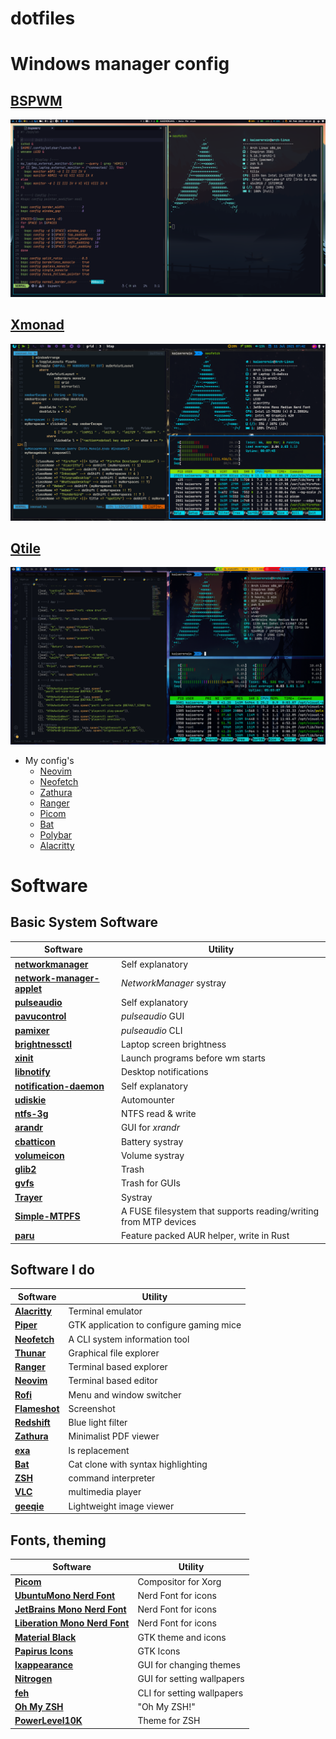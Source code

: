 # dotfiles

# Windows manager config

## [BSPWM](https://github.com/KaiserErwin/dotfiles/tree/main/.config/bspwm)

![BSPWM](./.screenshots/BSPWM.png)

## [Xmonad](https://github.com/KaiserErwin/dotfiles/tree/main/.xmonad)

![Xmonad](./.screenshots/xmonad.png)

## [Qtile](https://github.com/KaiserErwin/dotfiles/tree/main/.config/qtile)

![Qtile](./.screenshots/Qtile.png)

- My config's
  - [Neovim](https://github.com/KaiserErwin/dotfiles/tree/main/.config/nvim)
  - [Neofetch](https://github.com/KaiserErwin/dotfiles/tree/main/.config/neofetch)
  - [Zathura](https://github.com/KaiserErwin/dotfiles/tree/main/.config/zathura)
  - [Ranger](https://github.com/KaiserErwin/dotfiles/tree/main/.config/ranger)
  - [Picom](https://github.com/KaiserErwin/dotfiles/tree/main/.config/picom)
  - [Bat](https://github.com/KaiserErwin/dotfiles/tree/main/.config/bat)
  - [Polybar](https://github.com/KaiserErwin/dotfiles/tree/main/.config/polybar)
  - [Alacritty](https://github.com/KaiserErwin/dotfiles/tree/main/.config/alacritty)

# Software

## Basic System Software

| Software                                                                                            | Utility                                                          |
| --------------------------------------------------------------------------------------------------- | ---------------------------------------------------------------- |
| **[networkmanager](https://wiki.archlinux.org/index.php/NetworkManager)**                           | Self explanatory                                                 |
| **[network-manager-applet](https://wiki.archlinux.org/index.php/NetworkManager#nm-applet)**         | _NetworkManager_ systray                                         |
| **[pulseaudio](https://wiki.archlinux.org/index.php/PulseAudio)**                                   | Self explanatory                                                 |
| **[pavucontrol](https://www.archlinux.org/packages/extra/x86_64/pavucontrol/)**                     | _pulseaudio_ GUI                                                 |
| **[pamixer](https://www.archlinux.org/packages/community/x86_64/pamixer/)**                         | _pulseaudio_ CLI                                                 |
| **[brightnessctl](https://www.archlinux.org/packages/community/x86_64/brightnessctl/)**             | Laptop screen brightness                                         |
| **[xinit](https://wiki.archlinux.org/index.php/Xinit)**                                             | Launch programs before wm starts                                 |
| **[libnotify](https://wiki.archlinux.org/index.php/Desktop_notifications)**                         | Desktop notifications                                            |
| **[notification-daemon](https://www.archlinux.org/packages/community/x86_64/notification-daemon/)** | Self explanatory                                                 |
| **[udiskie](https://www.archlinux.org/packages/community/any/udiskie/)**                            | Automounter                                                      |
| **[ntfs-3g](https://wiki.archlinux.org/index.php/NTFS-3G)**                                         | NTFS read & write                                                |
| **[arandr](https://www.archlinux.org/packages/community/any/arandr/)**                              | GUI for _xrandr_                                                 |
| **[cbatticon](https://www.archlinux.org/packages/community/x86_64/cbatticon/)**                     | Battery systray                                                  |
| **[volumeicon](https://www.archlinux.org/packages/community/x86_64/volumeicon/)**                   | Volume systray                                                   |
| **[glib2](https://www.archlinux.org/packages/core/x86_64/glib2/)**                                  | Trash                                                            |
| **[gvfs](https://www.archlinux.org/packages/extra/x86_64/gvfs/)**                                   | Trash for GUIs                                                   |
| **[Trayer](https://www.archlinux.org/packages/extra/x86_64/trayer/)**                               | Systray                                                          |
| **[Simple-MTPFS](https://aur.archlinux.org/packages/simple-mtpfs/)**                                | A FUSE filesystem that supports reading/writing from MTP devices |
| **[paru](https://aur.archlinux.org/packages/paru/)**                                                | Feature packed AUR helper, write in Rust                         |

## Software I do

| Software                                                                                            | Utility                                                          |
| --------------------------------------------------------------------------------------------------- | ---------------------------------------------------------------- |
| **[Alacritty](https://wiki.archlinux.org/index.php/Alacritty)**                                     | Terminal emulator                                                |
| **[Piper](https://archlinux.org/packages/community/any/piper)**                                     | GTK application to configure gaming mice                         |
| **[Neofetch](https://archlinux.org/packages/community/any/neofetch/)**                              | A CLI system information tool                                    |
| **[Thunar](https://wiki.archlinux.org/index.php/Thunar)**                                           | Graphical file explorer                                          |
| **[Ranger](https://wiki.archlinux.org/index.php/Ranger)**                                           | Terminal based explorer                                          |
| **[Neovim](https://wiki.archlinux.org/index.php/Neovim)**                                           | Terminal based editor                                            |
| **[Rofi](https://wiki.archlinux.org/index.php/Rofi)**                                               | Menu and window switcher                                         |
| **[Flameshot](https://wiki.archlinux.org/title/Flameshot)**                                         | Screenshot                                                       |
| **[Redshift](https://wiki.archlinux.org/index.php/Redshift)**                                       | Blue light filter                                                |
| **[Zathura](https://wiki.archlinux.org/title/Zathura)**                                             | Minimalist PDF viewer                                            |
| **[exa](https://archlinux.org/packages/community/x86_64/exa/)**                                     | ls replacement                                                   |
| **[Bat](https://archlinux.org/packages/community/x86_64/bat/)**                                     | Cat clone with syntax highlighting                               |
| **[ZSH](https://wiki.archlinux.org/title/Zsh)**                                                     | command interpreter                                              |
| **[VLC](https://wiki.archlinux.org/title/VLC_media_player)**                                        | multimedia player                                                |
| **[geeqie](https://archlinux.org/packages/extra/x86_64/geeqie/)**                                   | Lightweight image viewer                                         |

## Fonts, theming

| Software                                                                               | Utility                    |
| -------------------------------------------------------------------------------------- | -------------------------- |
| **[Picom](https://wiki.archlinux.org/index.php/Picom)**                                | Compositor for Xorg        |
| **[UbuntuMono Nerd Font](https://aur.archlinux.org/packages/nerd-fonts-ubuntu-mono/)** | Nerd Font for icons        |
| **[JetBrains Mono Nerd Font](https://aur.archlinux.org/packages/nerd-fonts-jetbrains-mono/)** | Nerd Font for icons        |
| **[Liberation Mono Nerd Font](https://aur.archlinux.org/packages/nerd-fonts-liberation-mono/)** | Nerd Font for icons        |
| **[Material Black](https://www.gnome-look.org/p/1316887/)**                            | GTK theme and icons        |
| **[Papirus Icons](https://archlinux.org/packages/community/any/papirus-icon-theme/)**  | GTK Icons                  |
| **[lxappearance](https://www.archlinux.org/packages/community/x86_64/lxappearance/)**  | GUI for changing themes    |
| **[Nitrogen](https://wiki.archlinux.org/index.php/Nitrogen)**                          | GUI for setting wallpapers |
| **[feh](https://wiki.archlinux.org/index.php/Feh)**                                    | CLI for setting wallpapers |
| **[Oh My ZSH](https://ohmyz.sh/)**                                                     | "Oh My ZSH!"               |
| **[PowerLevel10K](https://github.com/romkatv/powerlevel10k)**                          | Theme for ZSH              |
